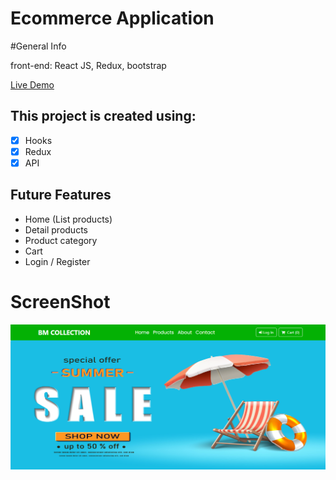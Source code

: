 # Ecommerce Application

#General Info

front-end: React JS, Redux, bootstrap

[Live Demo](https://biren-ecommerce.netlify.app/)

## This project is created using:

- [x] Hooks
- [x] Redux
- [x] API

## Future Features

- Home (List products)
- Detail products
- Product category
- Cart
- Login / Register

# ScreenShot

<img src="screen/screen.png">

